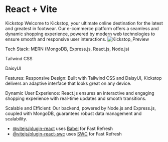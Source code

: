 # React + Vite

Kickstop
Welcome to Kickstop, your ultimate online destination for the latest and greatest in footwear. Our e-commerce platform offers a seamless and dynamic shopping experience, powered by modern web technologies to ensure smooth and responsive user interactions.
![Kickstop_Preview](https://github.com/user-attachments/assets/88511e62-91d5-45bf-b43a-aa84c4fe3ba0)

Tech Stack:
MERN (MongoDB, Express.js, React.js, Node.js)

Tailwind CSS

DaisyUI

Features:
Responsive Design: Built with Tailwind CSS and DaisyUI, Kickstop delivers an adaptive interface that looks great on any device.

Dynamic User Experience: React.js ensures an interactive and engaging shopping experience with real-time updates and smooth transitions.

Scalable and Efficient: Our backend, powered by Node.js and Express.js, coupled with MongoDB, guarantees robust data management and scalability.


- [@vitejs/plugin-react](https://github.com/vitejs/vite-plugin-react/blob/main/packages/plugin-react/README.md) uses [Babel](https://babeljs.io/) for Fast Refresh
- [@vitejs/plugin-react-swc](https://github.com/vitejs/vite-plugin-react-swc) uses [SWC](https://swc.rs/) for Fast Refresh
